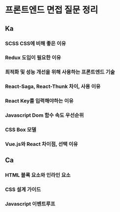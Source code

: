 # 프론트엔드 면접 질문 정리

## Ka
### SCSS CSS에 비해 좋은 이유

### Redux 도입이 필요한 이유

### 최적화 및 성능 개선을 위해 사용하는 프론트엔드 기술

### React-Saga, React-Thunk 차이, 사용 이유

### React Key를 입력해야하는 이유

### Javascript Dom 함수 속도 우선순위 

### CSS Box 모델

### Vue.js와 React 차이점, 선택 이유 

## Ca
### HTML 블록 요소와 인라인 요소

### CSS 설계 가이드 

### Javascript 이벤트루프 


